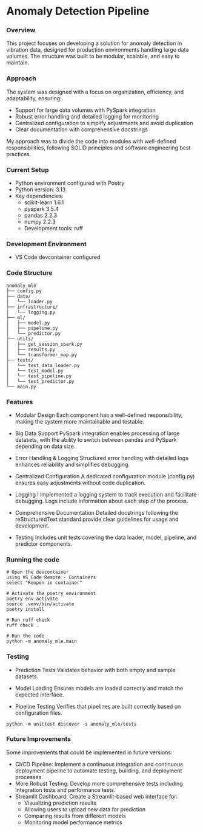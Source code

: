 # Anomaly Detection Pipeline

### Overview
This project focuses on developing a solution for anomaly detection in vibration data, designed for production environments handling large data volumes. The structure was built to be modular, scalable, and easy to maintain.

### Approach
The system was designed with a focus on organization, efficiency, and adaptability, ensuring:
- Support for large data volumes with PySpark integration
- Robust error handling and detailed logging for monitoring
- Centralized configuration to simplify adjustments and avoid duplication
- Clear documentation with comprehensive docstrings

My approach was to divide the code into modules with well-defined responsibilities, following SOLID principles and software engineering best practices.

### Current Setup
- Python environment configured with Poetry
- Python version: 3.13
- Key dependencies:
  - scikit-learn 1.6.1
  - pyspark 3.5.4
  - pandas 2.2.3
  - numpy 2.2.3
  - Development tools: ruff


### Development Environment

- VS Code devcontainer configured

### Code Structure
```
anomaly_mle
├── config.py                
├── data/                    
│   └── loader.py          
├── infrastructure/          
│   └── logging.py           
├── ml/                      
│   ├── model.py             
│   ├── pipeline.py          
│   └── predictor.py         
├── utils/                   
│   ├── get_session_spark.py 
│   ├── results.py           
│   └── transformer_map.py   
├── tests/                   
│   └── test_data_loader.py
│   └── test_model.py
│   └── test_pipeline.py
│   └── test_predictor.py
└── main.py                  
```
### Features
- Modular Design
Each component has a well-defined responsibility, making the system more maintainable and testable.

- Big Data Support
PySpark integration enables processing of large datasets, with the ability to switch between pandas and PySpark depending on data size.

- Error Handling & Logging
Structured error handling with detailed logs enhances reliability and simplifies debugging.

- Centralized Configuration
A dedicated configuration module (config.py) ensures easy adjustments without code duplication.

- Logging
I implemented a logging system to track execution and facilitate debugging. Logs include information about each step of the process.

- Comprehensive Documentation
Detailed docstrings following the reStructuredText standard provide clear guidelines for usage and development.

- Testing
Includes unit tests covering the data loader, model, pipeline, and predictor components.

### Running the code

```
# Open the devcontainer
using VS Code Remote - Containers
select "Reopen in container"

# Activate the poetry environment
poetry env activate
source .venv/bin/activate
poetry install

# Run ruff check
ruff check .

# Run the code
python -m anomaly_mle.main
```

### Testing

- Prediction Tests
Validates behavior with both empty and sample datasets.

- Model Loading
 Ensures models are loaded correctly and match the expected interface.

- Pipeline Testing
  Verifies that pipelines are built correctly based on configuration files.

```
python -m unittest discover -s anomaly_mle/tests
```

### Future Improvements
Some improvements that could be implemented in future versions:
- CI/CD Pipeline: Implement a continuous integration and continuous deployment pipeline to automate testing, building, and deployment processes.
- More Robust Testing: Develop more comprehensive tests including integration tests and performance tests.
- Streamlit Dashboard: Create a Streamlit-based web interface for:
  - Visualizing prediction results
  - Allowing users to upload new data for prediction
  - Comparing results from different models
  - Monitoring model performance metrics
